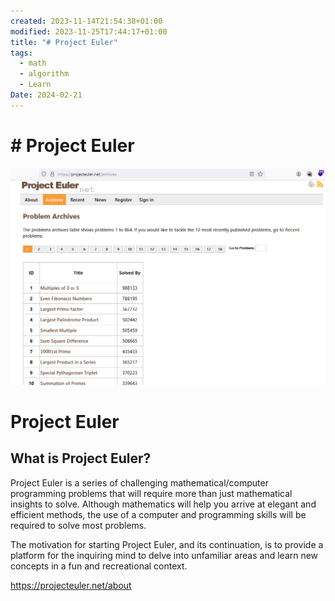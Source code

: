 ```yaml
---
created: 2023-11-14T21:54:38+01:00
modified: 2023-11-25T17:44:17+01:00
title: "# Project Euler"
tags:
  - math
  - algorithm
  - Learn
Date: 2024-02-21
---
```



# # Project Euler

![](_asset/2023-11-14_projecteuler_image_1.png)

# Project Euler
## What is Project Euler?

Project Euler is a series of challenging mathematical/computer programming problems that will require more than just mathematical insights to solve. Although mathematics will help you arrive at elegant and efficient methods, the use of a computer and programming skills will be required to solve most problems.  
  
The motivation for starting Project Euler, and its continuation, is to provide a platform for the inquiring mind to delve into unfamiliar areas and learn new concepts in a fun and recreational context.

https://projecteuler.net/about
